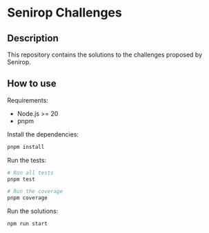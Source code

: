 # Senirop Challenges

## Description

This repository contains the solutions to the challenges proposed by Senirop.

## How to use

Requirements:

- Node.js >= 20
- pnpm

Install the dependencies:

```bash
pnpm install
```

Run the tests:

```bash
# Run all tests
pnpm test 

# Run the coverage
pnpm coverage
```

Run the solutions:

```bash
npm run start
```